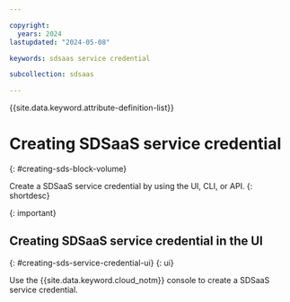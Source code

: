 ```yaml
---

copyright:
  years: 2024
lastupdated: "2024-05-08"

keywords: sdsaas service credential

subcollection: sdsaas

---
```


{{site.data.keyword.attribute-definition-list}}

# Creating SDSaaS service credential
{: #creating-sds-block-volume}

Create a SDSaaS service credential by using the UI, CLI, or API.
{: shortdesc}


{: important}

## Creating SDSaaS service credential in the UI
{: #creating-sds-service-credential-ui}
{: ui}

Use the {{site.data.keyword.cloud_notm}} console to create a SDSaaS service credential.


